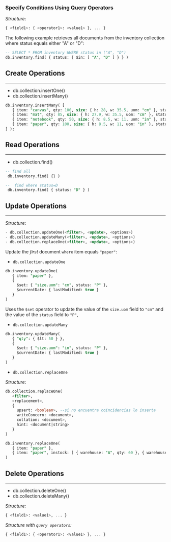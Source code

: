 ### Specify Conditions Using Query Operators

*Structure*:
```sql
{ <field1>: { <operator1>: <value1> }, ... }
```

The following example retrieves all documents from the inventory collection where status equals either "A" or "D":

```SQL
-- SELECT * FROM inventory WHERE status in ("A", "D")
db.inventory.find( { status: { $in: [ "A", "D" ] } } )
```


## Create Operations
--------------------

* db.collection.insertOne() 
* db.collection.insertMany() 

```sql
db.inventory.insertMany( [
   { item: "canvas", qty: 100, size: { h: 28, w: 35.5, uom: "cm" }, status: "A" },
   { item: "mat", qty: 85, size: { h: 27.9, w: 35.5, uom: "cm" }, status: "A" },
   { item: "notebook", qty: 50, size: { h: 8.5, w: 11, uom: "in" }, status: "P" },
   { item: "paper", qty: 100, size: { h: 8.5, w: 11, uom: "in" }, status: "D" }
] );
```


## Read Operations
----------

* db.collection.find()

```SQL
-- find all
 db.inventory.find( {} )

--  find where status=D
 db.inventory.find( { status: "D" } )

```


## Update Operations
---
*Structure*:
```sql
- db.collection.updateOne(<filter>, <update>, <options>)
- db.collection.updateMany(<filter>, <update>, <options>)
- db.collection.replaceOne(<filter>, <update>, <options>)
```
Update the *first* document `where` item equals `"paper"`:
- `db.collection.updateOne`
```sql
db.inventory.updateOne(
   { item: "paper" },
   {
     $set: { "size.uom": "cm", status: "P" },
     $currentDate: { lastModified: true }
   }
)
```
Uses the `$set` operator to update the value of the `size.uom` field to `"cm"` and the value of the `status` field to `"P"`,
- `db.collection.updateMany`
```sql
db.inventory.updateMany(
   { "qty": { $lt: 50 } },
   {
     $set: { "size.uom": "in", status: "P" },
     $currentDate: { lastModified: true }
   }
)
```
- `db.collection.replaceOne`

*Structure*:
```sql
db.collection.replaceOne(
   <filter>,
   <replacement>,
   {
     upsert: <boolean>, --si no encuentra coincidencias lo inserta
     writeConcern: <document>,
     collation: <document>,
     hint: <document|string>                   
   }
)
```
```sql
db.inventory.replaceOne(
   { item: "paper" },
   { item: "paper", instock: [ { warehouse: "A", qty: 60 }, { warehouse: "B", qty: 40 } ] }
)
```


## Delete Operations
---

* db.collection.deleteOne() 
* db.collection.deleteMany() 

*Structure:*
```sql
{ <field1>: <value1>, ... }
```
*Structure with `query operators`:*
```sql
{ <field1>: { <operator1>: <value1> }, ... }
```